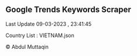 

## Google Trends Keywords Scraper 
 
Last Update 09-03-2023 , 23:41:45

Country List :
VIETNAM.json



© Abdul Muttaqin 
